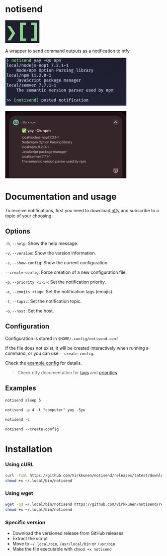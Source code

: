 # notisend

![](resources/ns.png)

A wrapper to send command outputs as a notification to ntfy

![](resources/01.jpeg)

![](resources/02.png)

# Documentation and usage

To receive notifications, first you need to download [ntfy](https://ntfy.sh/) and subscribe to a topic of your choosing.

## Options

`-h`, `--help`: Show the help message.

`-v`, `--version`: Show the version information.

`-s`, `--show-config`: Show the current configuration.

`--create-config`: Force creation of a new configuration file.

`-p`, `--priority <1-5>`: Set the notification priority.

`-e`, `--emojis <tag>`: Set the notification tags (emojis).

`-t`, `--topic`: Set the notification topic.

`-o`, `--host`: Set the host.

## Configuration

Configuration is stored in `$HOME/.config/notisend.conf`

If the file does not exist, it will be created interactively when running a command, or you can use `--create-config`.

Check the [example config](example_config.conf) for details.

> Check ntfy documentation for [tags](https://docs.ntfy.sh/emojis/) and [priorities](https://docs.ntfy.sh/publish/#message-priority)


## Examples

`notisend sleep 5`

`notisend -p 4 -t "computer" yay -Syu`

`notisend -c`

`notisend --create-config`

# Installation

### Using cURL

```sh
curl -fsSL https://github.com/Virkkunen/notisend/releases/latest/download/notisend -o ~/.local/bin/notisend
chmod +x ~/.local/bin/notisend
```

### Using wget

```sh
wget -qO ~/.local/bin/notisend https://github.com/Virkkunen/notisend/releases/latest/download/notisend
chmod +x ~/.local/bin/notisend
```

### Specific version

- Download the versioned release from GitHub releases
- Extract the script
- Move to `~/.local/bin`, `/usr/local/bin` or `/usr/bin`
- Make the file executable with `chmod +x notisend`
